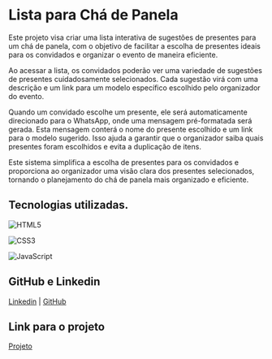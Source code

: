 
# Lista para Chá de Panela

Este projeto visa criar uma lista interativa de sugestões de presentes para um chá de panela, com o objetivo de facilitar a escolha de presentes ideais para os convidados e organizar o evento de maneira eficiente.

Ao acessar a lista, os convidados poderão ver uma variedade de sugestões de presentes cuidadosamente selecionados. Cada sugestão virá com uma descrição e um link para um modelo específico escolhido pelo organizador do evento.

Quando um convidado escolhe um presente, ele será automaticamente direcionado para o WhatsApp, onde uma mensagem pré-formatada será gerada. Esta mensagem conterá o nome do presente escolhido e um link para o modelo sugerido. Isso ajuda a garantir que o organizador saiba quais presentes foram escolhidos e evita a duplicação de itens.

Este sistema simplifica a escolha de presentes para os convidados e proporciona ao organizador uma visão clara dos presentes selecionados, tornando o planejamento do chá de panela mais organizado e eficiente.

## Tecnologias utilizadas.

![HTML5](https://img.shields.io/badge/HTML5-E34F26?style=for-the-badge&logo=html5&logoColor=white)

![CSS3](https://img.shields.io/badge/CSS3-1572B6?style=for-the-badge&logo=css3&logoColor=white)

![JavaScript](https://img.shields.io/badge/JavaScript-000?style=for-the-badge&logo=javascript)

## GitHub e Linkedin

[Linkedin](https://www.linkedin.com/in/pedro-vinicius-054910222/) |
[GitHub](https://github.com/PedrooVi)

## Link para o projeto
[Projeto](https://pedroovi.github.io/Cha-De-Panela/)

